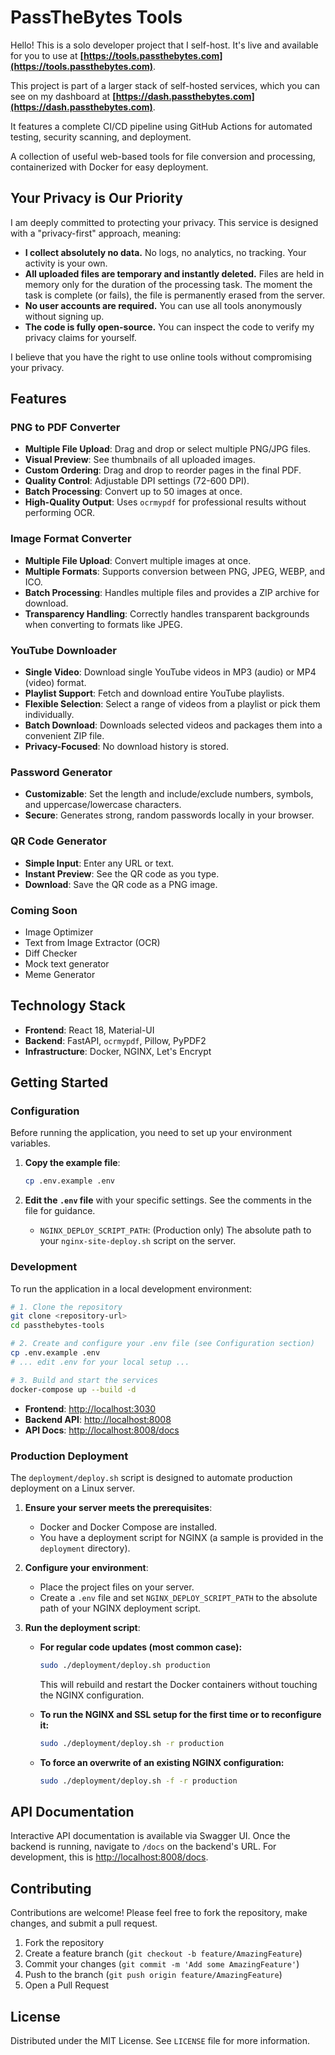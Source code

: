# PassTheBytes Tools

Hello! This is a solo developer project that I self-host. It's live and available for you to use at **[https://tools.passthebytes.com](https://tools.passthebytes.com)**.

This project is part of a larger stack of self-hosted services, which you can see on my dashboard at **[https://dash.passthebytes.com](https://dash.passthebytes.com)**.

It features a complete CI/CD pipeline using GitHub Actions for automated testing, security scanning, and deployment.

A collection of useful web-based tools for file conversion and processing, containerized with Docker for easy deployment.

## Your Privacy is Our Priority

I am deeply committed to protecting your privacy. This service is designed with a "privacy-first" approach, meaning:

-   **I collect absolutely no data.** No logs, no analytics, no tracking. Your activity is your own.
-   **All uploaded files are temporary and instantly deleted.** Files are held in memory only for the duration of the processing task. The moment the task is complete (or fails), the file is permanently erased from the server.
-   **No user accounts are required.** You can use all tools anonymously without signing up.
-   **The code is fully open-source.** You can inspect the code to verify my privacy claims for yourself.

I believe that you have the right to use online tools without compromising your privacy.

## Features

### PNG to PDF Converter
- **Multiple File Upload**: Drag and drop or select multiple PNG/JPG files.
- **Visual Preview**: See thumbnails of all uploaded images.
- **Custom Ordering**: Drag and drop to reorder pages in the final PDF.
- **Quality Control**: Adjustable DPI settings (72-600 DPI).
- **Batch Processing**: Convert up to 50 images at once.
- **High-Quality Output**: Uses `ocrmypdf` for professional results without performing OCR.

### Image Format Converter
- **Multiple File Upload**: Convert multiple images at once.
- **Multiple Formats**: Supports conversion between PNG, JPEG, WEBP, and ICO.
- **Batch Processing**: Handles multiple files and provides a ZIP archive for download.
- **Transparency Handling**: Correctly handles transparent backgrounds when converting to formats like JPEG.

### YouTube Downloader
- **Single Video**: Download single YouTube videos in MP3 (audio) or MP4 (video) format.
- **Playlist Support**: Fetch and download entire YouTube playlists.
- **Flexible Selection**: Select a range of videos from a playlist or pick them individually.
- **Batch Download**: Downloads selected videos and packages them into a convenient ZIP file.
- **Privacy-Focused**: No download history is stored.

### Password Generator
- **Customizable**: Set the length and include/exclude numbers, symbols, and uppercase/lowercase characters.
- **Secure**: Generates strong, random passwords locally in your browser.

### QR Code Generator
- **Simple Input**: Enter any URL or text.
- **Instant Preview**: See the QR code as you type.
- **Download**: Save the QR code as a PNG image.

### Coming Soon
- Image Optimizer
- Text from Image Extractor (OCR)
- Diff Checker
- Mock text generator
- Meme Generator

## Technology Stack

- **Frontend**: React 18, Material-UI
- **Backend**: FastAPI, `ocrmypdf`, Pillow, PyPDF2
- **Infrastructure**: Docker, NGINX, Let's Encrypt

## Getting Started

### Configuration

Before running the application, you need to set up your environment variables.

1.  **Copy the example file**:
    ```bash
    cp .env.example .env
    ```
2.  **Edit the `.env` file** with your specific settings. See the comments in the file for guidance.

    - `NGINX_DEPLOY_SCRIPT_PATH`: (Production only) The absolute path to your `nginx-site-deploy.sh` script on the server.

### Development

To run the application in a local development environment:

```bash
# 1. Clone the repository
git clone <repository-url>
cd passthebytes-tools

# 2. Create and configure your .env file (see Configuration section)
cp .env.example .env
# ... edit .env for your local setup ...

# 3. Build and start the services
docker-compose up --build -d
```

- **Frontend**: [http://localhost:3030](http://localhost:3030)
- **Backend API**: [http://localhost:8008](http://localhost:8008)
- **API Docs**: [http://localhost:8008/docs](http://localhost:8008/docs)

### Production Deployment

The `deployment/deploy.sh` script is designed to automate production deployment on a Linux server.

1.  **Ensure your server meets the prerequisites**:
    - Docker and Docker Compose are installed.
    - You have a deployment script for NGINX (a sample is provided in the `deployment` directory).

2.  **Configure your environment**:
    - Place the project files on your server.
    - Create a `.env` file and set `NGINX_DEPLOY_SCRIPT_PATH` to the absolute path of your NGINX deployment script.

3.  **Run the deployment script**:

    - **For regular code updates (most common case):**
      ```bash
      sudo ./deployment/deploy.sh production
      ```
      This will rebuild and restart the Docker containers without touching the NGINX configuration.

    - **To run the NGINX and SSL setup for the first time or to reconfigure it:**
      ```bash
      sudo ./deployment/deploy.sh -r production
      ```

    - **To force an overwrite of an existing NGINX configuration:**
      ```bash
      sudo ./deployment/deploy.sh -f -r production
      ```

## API Documentation

Interactive API documentation is available via Swagger UI. Once the backend is running, navigate to `/docs` on the backend's URL. For development, this is [http://localhost:8008/docs](http://localhost:8008/docs).

## Contributing

Contributions are welcome! Please feel free to fork the repository, make changes, and submit a pull request.

1.  Fork the repository
2.  Create a feature branch (`git checkout -b feature/AmazingFeature`)
3.  Commit your changes (`git commit -m 'Add some AmazingFeature'`)
4.  Push to the branch (`git push origin feature/AmazingFeature`)
5.  Open a Pull Request

## License

Distributed under the MIT License. See `LICENSE` file for more information.
